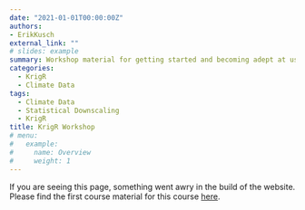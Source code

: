 ```yaml
---
date: "2021-01-01T00:00:00Z"
authors:
- ErikKusch
external_link: ""
# slides: example
summary: Workshop material for getting started and becoming adept at using the `R` Package `KrigR` which provides a flexible and easy-to-use workflow for state-of-the-art climate data practices.
categories:
  - KrigR
  - Climate Data
tags:
  - Climate Data
  - Statistical Downscaling
  - KrigR
title: KrigR Workshop
# menu:
#   example:
#     name: Overview
#     weight: 1
---
```


If you are seeing this page, something went awry in the build of the website. Please find the first course material for this course [here](/courses/krigr/setup/). 

